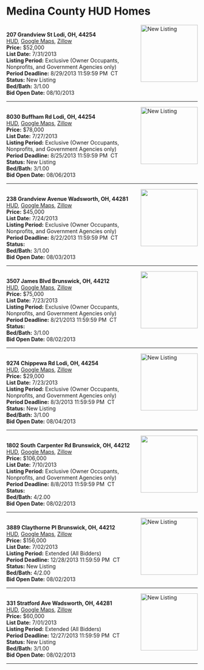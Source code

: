 # Medina County HUD Homes

[<img alt="New Listing" src="https://www.hudhomestore.com/pages/ImageShow.aspx?Case=412-586492" align="right" style="height:150px;">](http://www.hudhomestore.com/Listing/PropertyDetails.aspx?caseNumber=412-586492)  
**207 Grandview St Lodi, OH, 44254**  
[HUD](http://www.hudhomestore.com/Listing/PropertyDetails.aspx?caseNumber=412-586492), [Google Maps](http://maps.google.com/maps?q=207+Grandview+St+Lodi%2C+OH%2C+44254), [Zillow](http://www.zillow.com/homes/207+Grandview+St+Lodi%2C+OH%2C+44254/)  
**Price:** $52,000  
**List Date:** 7/31/2013  
**Listing Period:** Exclusive (Owner Occupants, Nonprofits, and Government Agencies only)  
**Period Deadline:** 8/29/2013 11:59:59 PM  CT  
**Status:** New Listing  
**Bed/Bath:** 3/1.00  
**Bid Open Date:** 08/10/2013

***

[<img alt="New Listing" src="https://www.hudhomestore.com/pages/ImageShow.aspx?Case=412-611823" align="right" style="height:150px;">](http://www.hudhomestore.com/Listing/PropertyDetails.aspx?caseNumber=412-611823)  
**8030 Buffham Rd Lodi, OH, 44254**  
[HUD](http://www.hudhomestore.com/Listing/PropertyDetails.aspx?caseNumber=412-611823), [Google Maps](http://maps.google.com/maps?q=8030+Buffham+Rd+Lodi%2C+OH%2C+44254), [Zillow](http://www.zillow.com/homes/8030+Buffham+Rd+Lodi%2C+OH%2C+44254/)  
**Price:** $78,000  
**List Date:** 7/27/2013  
**Listing Period:** Exclusive (Owner Occupants, Nonprofits, and Government Agencies only)  
**Period Deadline:** 8/25/2013 11:59:59 PM  CT  
**Status:** New Listing  
**Bed/Bath:** 3/1.00  
**Bid Open Date:** 08/06/2013

***

[<img alt="" src="https://www.hudhomestore.com/pages/ImageShow.aspx?Case=412-555029" align="right" style="height:150px;">](http://www.hudhomestore.com/Listing/PropertyDetails.aspx?caseNumber=412-555029)  
**238 Grandview Avenue Wadsworth, OH, 44281**  
[HUD](http://www.hudhomestore.com/Listing/PropertyDetails.aspx?caseNumber=412-555029), [Google Maps](http://maps.google.com/maps?q=238+Grandview+Avenue+Wadsworth%2C+OH%2C+44281), [Zillow](http://www.zillow.com/homes/238+Grandview+Avenue+Wadsworth%2C+OH%2C+44281/)  
**Price:** $45,000  
**List Date:** 7/24/2013  
**Listing Period:** Exclusive (Owner Occupants, Nonprofits, and Government Agencies only)  
**Period Deadline:** 8/22/2013 11:59:59 PM  CT  
**Status:**   
**Bed/Bath:** 3/1.00  
**Bid Open Date:** 08/03/2013

***

[<img alt="" src="https://www.hudhomestore.com/pages/ImageShow.aspx?Case=412-572465" align="right" style="height:150px;">](http://www.hudhomestore.com/Listing/PropertyDetails.aspx?caseNumber=412-572465)  
**3507 James Blvd Brunswick, OH, 44212**  
[HUD](http://www.hudhomestore.com/Listing/PropertyDetails.aspx?caseNumber=412-572465), [Google Maps](http://maps.google.com/maps?q=3507+James+Blvd+Brunswick%2C+OH%2C+44212), [Zillow](http://www.zillow.com/homes/3507+James+Blvd+Brunswick%2C+OH%2C+44212/)  
**Price:** $75,000  
**List Date:** 7/23/2013  
**Listing Period:** Exclusive (Owner Occupants, Nonprofits, and Government Agencies only)  
**Period Deadline:** 8/21/2013 11:59:59 PM  CT  
**Status:**   
**Bed/Bath:** 3/1.00  
**Bid Open Date:** 08/02/2013

***

[<img alt="New Listing" src="https://www.hudhomestore.com/pages/ImageShow.aspx?Case=412-424853" align="right" style="height:150px;">](http://www.hudhomestore.com/Listing/PropertyDetails.aspx?caseNumber=412-424853)  
**9274 Chippewa Rd Lodi, OH, 44254**  
[HUD](http://www.hudhomestore.com/Listing/PropertyDetails.aspx?caseNumber=412-424853), [Google Maps](http://maps.google.com/maps?q=9274+Chippewa+Rd+Lodi%2C+OH%2C+44254), [Zillow](http://www.zillow.com/homes/9274+Chippewa+Rd+Lodi%2C+OH%2C+44254/)  
**Price:** $29,000  
**List Date:** 7/23/2013  
**Listing Period:** Exclusive (Owner Occupants, Nonprofits, and Government Agencies only)  
**Period Deadline:** 8/3/2013 11:59:59 PM  CT  
**Status:** New Listing  
**Bed/Bath:** 3/1.00  
**Bid Open Date:** 08/04/2013

***

[<img alt="" src="https://www.hudhomestore.com/pages/ImageShow.aspx?Case=412-582941" align="right" style="height:150px;">](http://www.hudhomestore.com/Listing/PropertyDetails.aspx?caseNumber=412-582941)  
**1802 South Carpenter Rd Brunswick, OH, 44212**  
[HUD](http://www.hudhomestore.com/Listing/PropertyDetails.aspx?caseNumber=412-582941), [Google Maps](http://maps.google.com/maps?q=1802+South+Carpenter+Rd+Brunswick%2C+OH%2C+44212), [Zillow](http://www.zillow.com/homes/1802+South+Carpenter+Rd+Brunswick%2C+OH%2C+44212/)  
**Price:** $106,000  
**List Date:** 7/10/2013  
**Listing Period:** Exclusive (Owner Occupants, Nonprofits, and Government Agencies only)  
**Period Deadline:** 8/8/2013 11:59:59 PM  CT  
**Status:**   
**Bed/Bath:** 4/2.00  
**Bid Open Date:** 08/02/2013

***

[<img alt="New Listing" src="https://www.hudhomestore.com/pages/ImageShow.aspx?Case=412-566132" align="right" style="height:150px;">](http://www.hudhomestore.com/Listing/PropertyDetails.aspx?caseNumber=412-566132)  
**3889 Claythorne Pl Brunswick, OH, 44212**  
[HUD](http://www.hudhomestore.com/Listing/PropertyDetails.aspx?caseNumber=412-566132), [Google Maps](http://maps.google.com/maps?q=3889+Claythorne+Pl+Brunswick%2C+OH%2C+44212), [Zillow](http://www.zillow.com/homes/3889+Claythorne+Pl+Brunswick%2C+OH%2C+44212/)  
**Price:** $156,000  
**List Date:** 7/02/2013  
**Listing Period:** Extended (All Bidders)  
**Period Deadline:** 12/28/2013 11:59:59 PM  CT  
**Status:** New Listing  
**Bed/Bath:** 4/2.00  
**Bid Open Date:** 08/02/2013

***

[<img alt="New Listing" src="https://www.hudhomestore.com/pages/ImageShow.aspx?Case=412-564446" align="right" style="height:150px;">](http://www.hudhomestore.com/Listing/PropertyDetails.aspx?caseNumber=412-564446)  
**331 Stratford Ave Wadsworth, OH, 44281**  
[HUD](http://www.hudhomestore.com/Listing/PropertyDetails.aspx?caseNumber=412-564446), [Google Maps](http://maps.google.com/maps?q=331+Stratford+Ave+Wadsworth%2C+OH%2C+44281), [Zillow](http://www.zillow.com/homes/331+Stratford+Ave+Wadsworth%2C+OH%2C+44281/)  
**Price:** $60,000  
**List Date:** 7/01/2013  
**Listing Period:** Extended (All Bidders)  
**Period Deadline:** 12/27/2013 11:59:59 PM  CT  
**Status:** New Listing  
**Bed/Bath:** 3/1.00  
**Bid Open Date:** 08/02/2013

***

